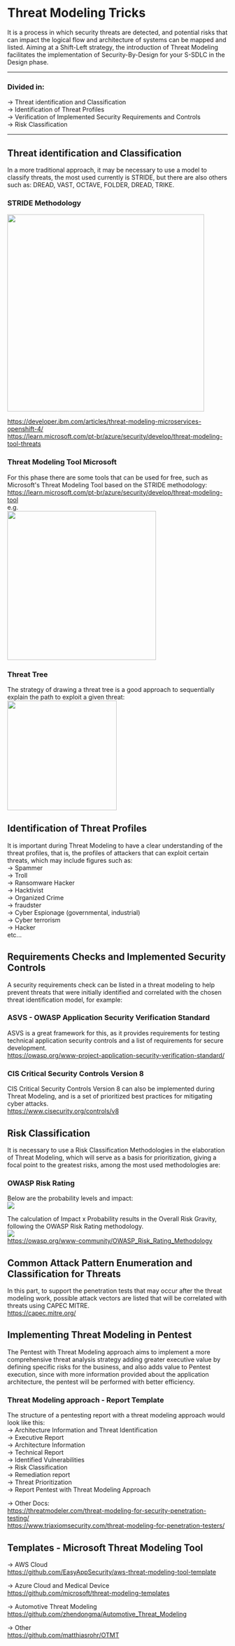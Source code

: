 # Threat Modeling Tricks

It is a process in which security threats are detected, and potential risks that can impact the logical flow and architecture of systems can be mapped and listed. Aiming at a Shift-Left strategy, the introduction of Threat Modeling facilitates the implementation of Security-By-Design for your S-SDLC in the Design phase.

---
### Divided in:
-> Threat identification and Classification  
-> Identification of Threat Profiles  
-> Verification of Implemented Security Requirements and Controls  
-> Risk Classification  

---

## Threat identification and Classification
In a more traditional approach, it may be necessary to use a model to classify threats, the most used currently is STRIDE, but there are also others such as: DREAD, VAST, OCTAVE, FOLDER, DREAD, TRIKE.

### STRIDE Methodology
<a href="https://developer.ibm.com/developer/default/articles/threat-modeling-microservices-openshift-4/images/STRIDE.png" > 
  <img align="center" height="450em" src="https://developer.ibm.com/developer/default/articles/threat-modeling-microservices-openshift-4/images/STRIDE.png" />
</a>

https://developer.ibm.com/articles/threat-modeling-microservices-openshift-4/  
https://learn.microsoft.com/pt-br/azure/security/develop/threat-modeling-tool-threats  

### Threat Modeling Tool Microsoft
For this phase there are some tools that can be used for free, such as Microsoft's Threat Modeling Tool based on the STRIDE methodology:  
https://learn.microsoft.com/pt-br/azure/security/develop/threat-modeling-tool  
e.g.  
<img height=340em src="https://user-images.githubusercontent.com/54555784/193932981-65206db9-0c47-415a-a668-ac9ef8dfb287.png" />

### Threat Tree
The strategy of drawing a threat tree is a good approach to sequentially explain the path to exploit a given threat:
<img height="250em" src="https://user-images.githubusercontent.com/54555784/193939649-d5898fa0-6ac1-4702-aa69-96b67897ebc6.png" />

## Identification of Threat Profiles
It is important during Threat Modeling to have a clear understanding of the threat profiles, that is, the profiles of attackers that can exploit certain threats, which may include figures such as:  
-> Spammer  
-> Troll  
-> Ransomware Hacker  
-> Hacktivist  
-> Organized Crime  
-> fraudster  
-> Cyber Espionage (governmental, industrial)  
-> Cyber terrorism  
-> Hacker  
etc...

## Requirements Checks and Implemented Security Controls
A security requirements check can be listed in a threat modeling to help prevent threats that were initially identified and correlated with the chosen threat identification model, for example:

### ASVS - OWASP Application Security Verification Standard 
ASVS is a great framework for this, as it provides requirements for testing technical application security controls and a list of requirements for secure development.  
https://owasp.org/www-project-application-security-verification-standard/  

### CIS Critical Security Controls Version 8  
CIS Critical Security Controls Version 8 can also be implemented during Threat Modeling, and is a set of prioritized best practices for mitigating cyber attacks.  
https://www.cisecurity.org/controls/v8  

## Risk Classification
It is necessary to use a Risk Classification Methodologies in the elaboration of Threat Modeling, which will serve as a basis for prioritization, giving a focal point to the greatest risks, among the most used methodologies are:

### OWASP Risk Rating  
Below are the probability levels and impact:  
<a href="https://www.simplerisk.com/sites/default/files/inline-images/Screen%20Shot%202021-02-25%20at%2010.09.43%20AM.png">
  <img src="https://www.simplerisk.com/sites/default/files/inline-images/Screen%20Shot%202021-02-25%20at%2010.09.43%20AM.png" />
</a>

The calculation of Impact x Probability results in the Overall Risk Gravity, following the OWASP Risk Rating methodology.  
<a href="https://www.simplerisk.com/sites/default/files/2021-02/owasp-risk-rating-methodology.png">
  <img src="https://www.simplerisk.com/sites/default/files/2021-02/owasp-risk-rating-methodology.png">
</a>  
https://owasp.org/www-community/OWASP_Risk_Rating_Methodology  

## Common Attack Pattern Enumeration and Classification for Threats
In this part, to support the penetration tests that may occur after the threat modeling work, possible attack vectors are listed that will be correlated with threats using CAPEC MITRE.  
https://capec.mitre.org/

## Implementing Threat Modeling in Pentest
The Pentest with Threat Modeling approach aims to implement a more comprehensive threat analysis strategy adding greater executive value by defining specific risks for the business, and also adds value to Pentest execution, since with more information provided about the application architecture, the pentest will be performed with better efficiency.

### Threat Modeling approach - Report Template
The structure of a pentesting report with a threat modeling approach would look like this:  
-> Architecture Information and Threat Identification  
-> Executive Report  
-> Architecture Information  
-> Technical Report  
-> Identified Vulnerabilities  
-> Risk Classification  
-> Remediation report  
-> Threat Prioritization  
-> Report Pentest with Threat Modeling Approach  

-> Other Docs:  
https://threatmodeler.com/threat-modeling-for-security-penetration-testing/  
https://www.triaxiomsecurity.com/threat-modeling-for-penetration-testers/

## Templates - Microsoft Threat Modeling Tool 
-> AWS Cloud  
https://github.com/EasyAppSecurity/aws-threat-modeling-tool-template  

-> Azure Cloud and Medical Device  
https://github.com/microsoft/threat-modeling-templates  

-> Automotive Threat Modeling  
https://github.com/zhendongma/Automotive_Threat_Modeling  

-> Other  
https://github.com/matthiasrohr/OTMT  
